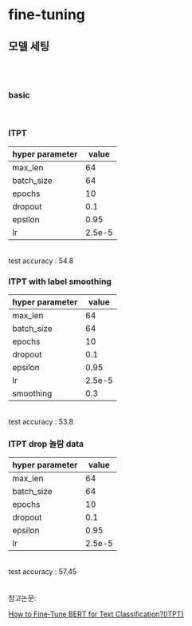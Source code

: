 # fine-tuning

## 모델 세팅

<br/><br/>

### basic



<br/>

### ITPT

|hyper parameter|value|
|---|---|
|max_len|64|
|batch_size|64|
|epochs|10|
|dropout|0.1|
|epsilon|0.95|
|lr|2.5e-5|


<br/>
test accuracy : 54.8

### ITPT with label smoothing

|hyper parameter|value|
|---|---|
|max_len|64|
|batch_size|64|
|epochs|10|
|dropout|0.1|
|epsilon|0.95|
|lr|2.5e-5|
|smoothing|0.3|

<br/>
test accuracy : 53.8


### ITPT drop 놀람 data

|hyper parameter|value|
|---|---|
|max_len|64|
|batch_size|64|
|epochs|10|
|dropout|0.1|
|epsilon|0.95|
|lr|2.5e-5|

<br/>
test accuracy : 57.45


<br/>
<br/>
<br/>
참고논문:

[How to Fine-Tune BERT for Text Classification?(ITPT)](https://arxiv.org/abs/1905.05583)

